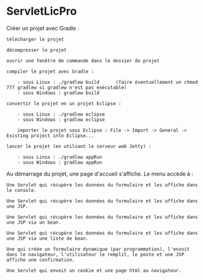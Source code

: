 # ServletLicPro


Créer un projet avec Gradle :
	
	télécharger le projet
	
	décompresser le projet
	
	ouvrir une fenêtre de commande dans le dossier du projet
	
	compiler le projet avec Gradle :
	
		- sous Linux : ./gradlew build  	(faire éventuellement un chmod 777 gradlew si gradlew n'est pas exécutable)
		- sous Windows : gradlew build
		
	convertir le projet en un projet Eclipse : 

		- sous Linux : ./gradlew eclipse
		- sous Windows : gradlew eclipse

    	importer le projet sous Eclipse : File -> Import -> General -> Existing project into Eclipse...
	
	lancer le projet (en utilsant le serveur web Jetty) :
	
		- sous Linux : ./gradlew appRun
		- sous Windows : gradlew appRun
		
Au démarrage du projet, une page d'accueil s'affiche. Le menu accède à :

    Une Servlet qui récupère les données du formulaire et les affiche dans le console.
    
	Une Servlet qui récupère les données du formulaire et les affiche dans une JSP.
    
	Une Servlet qui récupère les données du formulaire et les affiche dans une JSP via un bean.
    
	Une Servlet qui récupère les données du formulaire et les affiche dans une JSP via une liste de bean.
    
	Une qui créée un formulaire dynamique (par programmation), l'envoit dans le navigateur, l'utilisateur le remplit, le poste et une JSP affiche une confirmation.
    
	Une Servlet qui envoit un cookie et une page html au navigateur.
    

